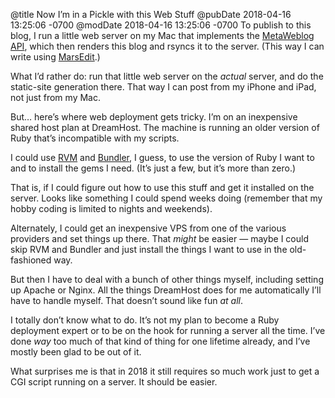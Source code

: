 @title Now I’m in a Pickle with this Web Stuff
@pubDate 2018-04-16 13:25:06 -0700
@modDate 2018-04-16 13:25:06 -0700
To publish to this blog, I run a little web server on my Mac that implements the [MetaWeblog API](http://xmlrpc.scripting.com/metaWeblogApi.html), which then renders this blog and rsyncs it to the server. (This way I can write using [MarsEdit](https://www.red-sweater.com/marsedit/).)

What I’d rather do: run that little web server on the *actual* server, and do the static-site generation there. That way I can post from my iPhone and iPad, not just from my Mac.

But… here’s where web deployment gets tricky. I’m on an inexpensive shared host plan at DreamHost. The machine is running an older version of Ruby that’s incompatible with my scripts.

I could use [RVM](https://rvm.io/) and [Bundler](https://bundler.io/), I guess, to use the version of Ruby I want to and to install the gems I need. (It’s just a few, but it’s more than zero.)

That is, if I could figure out how to use this stuff and get it installed on the server. Looks like something I could spend weeks doing (remember that my hobby coding is limited to nights and weekends).

Alternately, I could get an inexpensive VPS from one of the various providers and set things up there. That *might* be easier — maybe I could skip RVM and Bundler and just install the things I want to use in the old-fashioned way.

But then I have to deal with a bunch of other things myself, including setting up Apache or Nginx. All the things DreamHost does for me automatically I’ll have to handle myself. That doesn’t sound like fun *at all*.

I totally don’t know what to do. It’s not my plan to become a Ruby deployment expert or to be on the hook for running a server all the time. I’ve done *way* too much of that kind of thing for one lifetime already, and I’ve mostly been glad to be out of it.

What surprises me is that in 2018 it still requires so much work just to get a CGI script running on a server. It should be easier.

